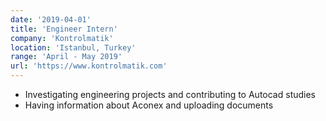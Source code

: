 ```yaml
---
date: '2019-04-01'
title: 'Engineer Intern'
company: 'Kontrolmatik'
location: 'Istanbul, Turkey'
range: 'April - May 2019'
url: 'https://www.kontrolmatik.com'
---
```


- Investigating engineering projects and contributing to Autocad studies
- Having information about Aconex and uploading documents

